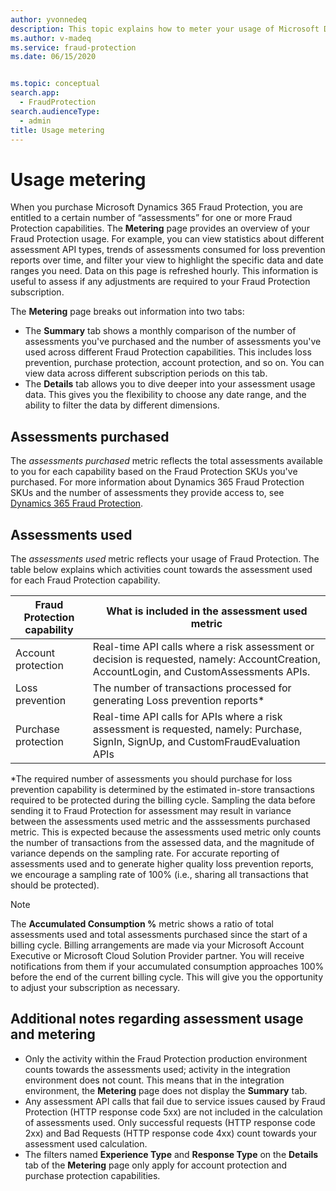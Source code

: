 ```yaml
---
author: yvonnedeq
description: This topic explains how to meter your usage of Microsoft Dynamics 365 Fraud Protection.
ms.author: v-madeq
ms.service: fraud-protection
ms.date: 06/15/2020


ms.topic: conceptual
search.app: 
  - FraudProtection
search.audienceType:
  - admin
title: Usage metering
---
```


# Usage metering

When you purchase Microsoft Dynamics 365 Fraud Protection, you are entitled to a certain number of “assessments” for one or more Fraud Protection capabilities. The **Metering** page provides an overview of your Fraud Protection usage. For example, you can view statistics about different assessment API types, trends of assessments consumed for loss prevention reports over time, and filter your view to highlight the specific data and date ranges you need.  Data on this page is refreshed hourly. This information is useful to assess if any adjustments are required to your Fraud Protection subscription.

The **Metering** page breaks out information into two tabs:

- The **Summary** tab shows a monthly comparison of the number of assessments you've purchased and the number of assessments you've used across different Fraud Protection capabilities. This includes loss prevention, purchase protection, account protection, and so on. You can view data across different subscription periods on this tab.
- The **Details** tab allows you to dive deeper into your assessment usage data. This gives you the flexibility to choose any date range, and the ability to filter the data by different dimensions.

## Assessments purchased

The *assessments purchased* metric reflects the total assessments available to you for each capability based on the Fraud Protection SKUs you've purchased. For more information about Dynamics 365 Fraud Protection SKUs and the number of assessments they provide access to, see [Dynamics 365 Fraud Protection](https://dynamics.microsoft.com/ai/fraud-protection/).

## Assessments used

The *assessments used* metric reflects your usage of Fraud Protection. The table below explains which activities count towards the assessment used for each Fraud Protection capability.

|Fraud Protection capability| What is included in the assessment used metric    |
|---------------------------|-------------|
|Account protection         |Real-time API calls where a risk assessment or decision is requested, namely: AccountCreation, AccountLogin, and CustomAssessments APIs.       |
|Loss prevention            |The number of transactions processed for generating Loss prevention reports*             |
|Purchase protection        |Real-time API calls for APIs where a risk assessment is requested, namely: Purchase, SignIn, SignUp, and CustomFraudEvaluation APIs    |         

*The required number of assessments you should purchase for loss prevention capability is determined by the estimated in-store transactions required to be protected during the billing cycle. Sampling the data before sending it to Fraud Protection for assessment may result in variance between the assessments used metric and the asssessments purchased metric. This is expected because the assessments used metric only counts the number of transactions from the assessed data, and the magnitude of variance depends on the sampling rate. 
For accurate reporting of assessments used and to generate higher quality loss prevention reports, we encourage a sampling rate of 100% (i.e., sharing all transactions that should be protected).

> [!NOTE]
> The **Accumulated Consumption %** metric shows a ratio of total assessments used and total assessments purchased since the start of a billing cycle. Billing arrangements are made via your Microsoft Account Executive or Microsoft Cloud Solution Provider partner. You will receive notifications from them if your accumulated consumption approaches 100% before the end of the current billing cycle. This will give you the opportunity to adjust your subscription as necessary.


## Additional notes regarding assessment usage and metering

- Only the activity within the Fraud Protection production environment counts towards the assessments used; activity in the integration environment does not count. This means that in the integration environment, the **Metering** page  does not display the **Summary** tab.
- Any assessment API calls that fail due to service issues caused by Fraud Protection (HTTP response code 5xx) are not included in the calculation of assessments used. Only successful requests (HTTP response code 2xx) and Bad Requests (HTTP response code 4xx) count towards your assessment used calculation.
- The filters named **Experience Type** and **Response Type** on the **Details** tab of the **Metering** page only apply for account protection and purchase protection capabilities.
